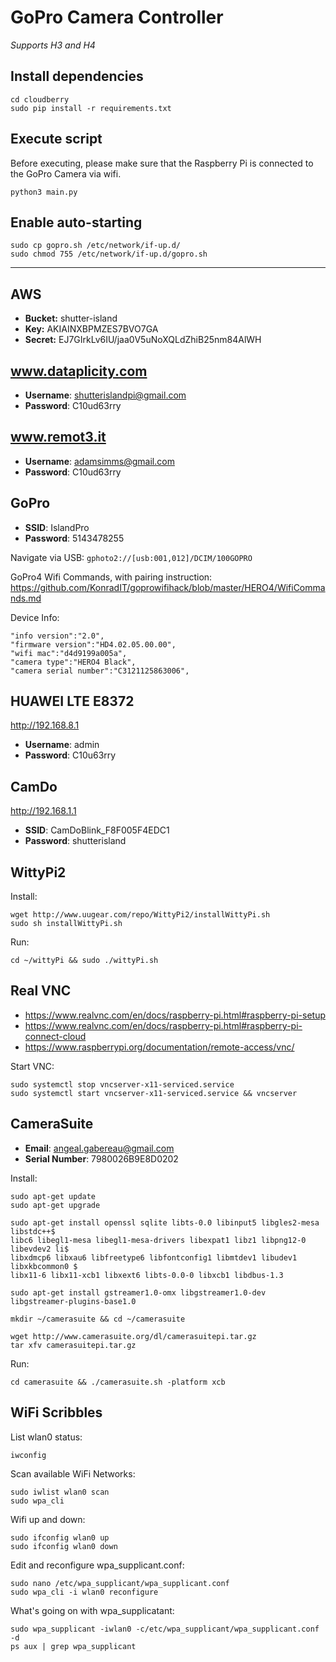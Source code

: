 # GoPro Camera Controller
_Supports H3 and H4_

## Install dependencies

    cd cloudberry
    sudo pip install -r requirements.txt

## Execute script

Before executing, please make sure that the Raspberry Pi is connected to the GoPro Camera via wifi.

    python3 main.py

## Enable auto-starting

    sudo cp gopro.sh /etc/network/if-up.d/
    sudo chmod 755 /etc/network/if-up.d/gopro.sh

---

## AWS
- **Bucket:** shutter-island
- **Key:** AKIAINXBPMZES7BVO7GA
- **Secret:** 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

## www.dataplicity.com

- **Username**: shutterislandpi@gmail.com
- **Password**: C10ud63rry

## www.remot3.it

- **Username**: adamsimms@gmail.com
- **Password**: C10ud63rry

## GoPro
- **SSID**: IslandPro
- **Password**: 5143478255

Navigate via USB: `gphoto2://[usb:001,012]/DCIM/100GOPRO`

GoPro4 Wifi Commands, with pairing instruction: 
    https://github.com/KonradIT/goprowifihack/blob/master/HERO4/WifiCommands.md

Device Info:

    "info version":"2.0",
    "firmware version":"HD4.02.05.00.00",
    "wifi mac":"d4d9199a005a",
    "camera type":"HERO4 Black",
    "camera serial number":"C3121125863006",

## HUAWEI LTE E8372

http://192.168.8.1

- **Username**: admin
- **Password**: C10u63rry

## CamDo

http://192.168.1.1

- **SSID**: CamDoBlink_F8F005F4EDC1
- **Password**: shutterisland

## WittyPi2

Install:

    wget http://www.uugear.com/repo/WittyPi2/installWittyPi.sh
    sudo sh installWittyPi.sh

Run:

    cd ~/wittyPi && sudo ./wittyPi.sh

## Real VNC

- https://www.realvnc.com/en/docs/raspberry-pi.html#raspberry-pi-setup
- https://www.realvnc.com/en/docs/raspberry-pi.html#raspberry-pi-connect-cloud
- https://www.raspberrypi.org/documentation/remote-access/vnc/

Start VNC:

    sudo systemctl stop vncserver-x11-serviced.service 
    sudo systemctl start vncserver-x11-serviced.service && vncserver

## CameraSuite

- **Email**: angeal.gabereau@gmail.com
- **Serial Number**: 7980026B9E8D0202

Install:

    sudo apt-get update
    sudo apt-get upgrade
  
    sudo apt-get install openssl sqlite libts-0.0 libinput5 libgles2-mesa libstdc++$
    libc6 libegl1-mesa libegl1-mesa-drivers libexpat1 libz1 libpng12-0 libevdev2 li$
    libxdmcp6 libxau6 libfreetype6 libfontconfig1 libmtdev1 libudev1 libxkbcommon0 $
    libx11-6 libx11-xcb1 libxext6 libts-0.0-0 libxcb1 libdbus-1.3

    sudo apt-get install gstreamer1.0-omx libgstreamer1.0-dev libgstreamer-plugins-base1.0

    mkdir ~/camerasuite && cd ~/camerasuite

    wget http://www.camerasuite.org/dl/camerasuitepi.tar.gz
    tar xfv camerasuitepi.tar.gz

Run:
    
    cd camerasuite && ./camerasuite.sh -platform xcb

## WiFi Scribbles

List wlan0 status:

    iwconfig

Scan available WiFi Networks:

    sudo iwlist wlan0 scan
    sudo wpa_cli

Wifi up and down:

    sudo ifconfig wlan0 up
    sudo ifconfig wlan0 down

Edit and reconfigure wpa_supplicant.conf:

    sudo nano /etc/wpa_supplicant/wpa_supplicant.conf
    sudo wpa_cli -i wlan0 reconfigure

What's going on with wpa_supplicatant:
    
    sudo wpa_supplicant -iwlan0 -c/etc/wpa_supplicant/wpa_supplicant.conf -d
    ps aux | grep wpa_supplicant
